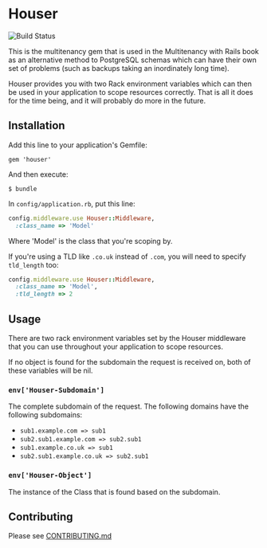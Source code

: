 # Houser

![Build Status](https://api.travis-ci.org/radar/houser.png?branch=master)

This is the multitenancy gem that is used in the Multitenancy with Rails book as an alternative method to PostgreSQL schemas which can have their own set of problems (such as backups taking an inordinately long time).

Houser provides you with two Rack environment variables which can then be used in your application to scope resources correctly. That is all it does for the time being, and it will probably do more in the future.

## Installation

Add this line to your application's Gemfile:

    gem 'houser'

And then execute:

    $ bundle

In `config/application.rb`, put this line:

``` ruby
config.middleware.use Houser::Middleware, 
  :class_name => 'Model'
```

Where 'Model' is the class that you're scoping by. 

If you're using a TLD like `.co.uk` instead of `.com`, you will need to specify `tld_length` too:

``` ruby
config.middleware.use Houser::Middleware, 
  :class_name => 'Model',
  :tld_length => 2
```

## Usage

There are two rack environment variables set by the Houser middleware that you can use throughout your application to scope resources. 

If no object is found for the subdomain the request is received on, both of these variables will be nil. 

### `env['Houser-Subdomain']`

The complete subdomain of the request. The following domains have the following subdomains:

* `sub1.example.com => sub1`
* `sub2.sub1.example.com => sub2.sub1`
* `sub1.example.co.uk => sub1`
* `sub2.sub1.example.co.uk => sub2.sub1`

### `env['Houser-Object']`

The instance of the Class that is found based on the subdomain. 

## Contributing

Please see [CONTRIBUTING.md](https://github.com/radar/houser/blob/master/CONTRIBUTING.md)
